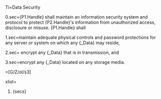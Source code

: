Ti=Data Security

0.sec={P1.Handle} shall maintain an information security system and protocol to protect {P2.Handle}'s information from unauthorized access, disclosure or misuse. {P1.Handle} shall

1.sec=maintain adequate physical controls and password protections for any server or system on which any {_Data} may reside,

2.sec= encrypt any {_Data} that is in transmission, and

3.sec=encrypt any {_Data} located on any storage media.

=[G/Z/ol/s3]

xlist=<ol class="secs-and"><li>{secs}</ol>